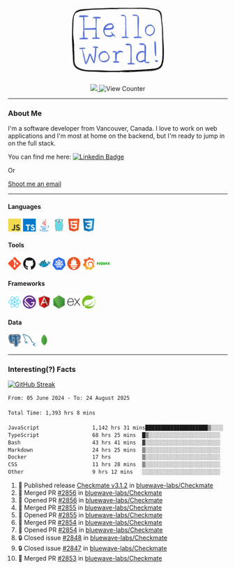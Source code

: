 <div align="center">
    <img src="./img/hello_world.webp" height="200px" width="">
    <div>
        <a href="https://www.linkedin.com/in/ajhollid">
            <img src="https://img.shields.io/badge/LinkedIn-blue"/>
        </a>
        <img src="https://komarev.com/ghpvc/?username=ajhollid&color=yellow" alt="View Counter">
    </div>
</div>

---

### About Me

I'm a software developer from Vancouver, Canada. I love to work on web applications and I'm most at home on the backend, but I'm ready to jump in on the full stack.

You can find me here: [![Linkedin Badge](https://img.shields.io/badge/-ajhollid-blue?style=flat&logo=Linkedin&logoColor=white)](https://www.linkedin.com/in/ajhollid)

Or

[Shoot me an email](mailto:ajhollid@gmail.com)

---

#### Languages

<div>
    <img src="./img/devicons/javascript-original.svg" width=30 height=30 alt="JavaScript">
    <img src="/img/devicons/typescript-original.svg" width=30 height=30 alt="TypeScript">
    <img src="./img/devicons/java-original.svg" width=30 height=30 alt="Java">
    <img src="./img/devicons/go-original.svg" width=30 height=30 alt="Golang">
    <img src="./img/devicons/html5-original.svg" width=30 height=30 alt="HTML 5">
    <img src="./img/devicons/css3-original.svg" width=30 height=30 alt="CSS 3">
</div>

#### Tools

<div>
    <img src="./img/devicons/git-original.svg" width=30 height=30 alt="Git">
    <img src="./img/devicons/github-original.svg" width=30 height=30 alt="Github">
    <img src="./img/devicons/docker-original.svg" width=30 
    height=30 alt="Docker">
    <img src="./img/devicons/kubernetes-original.svg" width=30 height=30 alt="K8">
    <img src="./img/devicons/prometheus-original.svg" width=30 height=30 alt="Prometheus">
    <img src="./img/devicons/grafana-original.svg" width=30 height=30 alt="Grafana">
    <img src="./img/devicons/nginx-original.svg" width=30 height=30 alt="Nginx">
</div>

#### Frameworks

<div>
    <img src="./img/devicons/react-original.svg" width=30 height=30 alt="React">
    <img src="./img/devicons/gatsby-original.svg" width=30 height=30 alt="Gatsby">
    <img src="./img/devicons/angularjs-original.svg" width=30 height=30 alt="AngularJS">
    <img src="./img/devicons/nodejs-original.svg" width=30 height=30 alt="NodeJS">
    <img src="./img/devicons/express-original.svg" width=30 height=30 alt="Express">
    <img src="./img/devicons/spring-original.svg" width=30 height=30 alt="Spring">
</div>

#### Data

<div>
    <img src="./img/devicons/postgresql-original.svg" width=30 height=30 alt="Postgresql">
    <img src="./img/devicons/mysql-original.svg" width=30 height=30 alt="Mysql">
    <img src="./img/devicons/mongodb-original.svg" width=30 height=30 alt="MongoDB">
</div>

---

### Interesting(?) Facts

[![GitHub Streak](http://github-readme-streak-stats.herokuapp.com?user=ajhollid)](https://git.io/streak-stats)

 <!--START_SECTION:waka-->

```txt
From: 05 June 2024 - To: 24 August 2025

Total Time: 1,393 hrs 8 mins

JavaScript                 1,142 hrs 31 mins████████████████████▒░░░░   81.47 %
TypeScript                 68 hrs 25 mins  █▒░░░░░░░░░░░░░░░░░░░░░░░   04.88 %
Bash                       43 hrs 41 mins  ▓░░░░░░░░░░░░░░░░░░░░░░░░   03.12 %
Markdown                   24 hrs 25 mins  ▒░░░░░░░░░░░░░░░░░░░░░░░░   01.74 %
Docker                     17 hrs          ▒░░░░░░░░░░░░░░░░░░░░░░░░   01.21 %
CSS                        11 hrs 28 mins  ▒░░░░░░░░░░░░░░░░░░░░░░░░   00.82 %
Other                      9 hrs 12 mins   ░░░░░░░░░░░░░░░░░░░░░░░░░   00.66 %
```

<!--END_SECTION:waka-->


<!--START_SECTION:activity-->
1. 🚀 Published release [Checkmate v3.1.2](https://github.com/bluewave-labs/Checkmate/releases/tag/v3.1.2) in [bluewave-labs/Checkmate](https://github.com/bluewave-labs/Checkmate)
2. 🎉 Merged PR [#2856](https://github.com/bluewave-labs/Checkmate/pull/2856) in [bluewave-labs/Checkmate](https://github.com/bluewave-labs/Checkmate)
3. 💪 Opened PR [#2856](https://github.com/bluewave-labs/Checkmate/pull/2856) in [bluewave-labs/Checkmate](https://github.com/bluewave-labs/Checkmate)
4. 🎉 Merged PR [#2855](https://github.com/bluewave-labs/Checkmate/pull/2855) in [bluewave-labs/Checkmate](https://github.com/bluewave-labs/Checkmate)
5. 💪 Opened PR [#2855](https://github.com/bluewave-labs/Checkmate/pull/2855) in [bluewave-labs/Checkmate](https://github.com/bluewave-labs/Checkmate)
6. 🎉 Merged PR [#2854](https://github.com/bluewave-labs/Checkmate/pull/2854) in [bluewave-labs/Checkmate](https://github.com/bluewave-labs/Checkmate)
7. 💪 Opened PR [#2854](https://github.com/bluewave-labs/Checkmate/pull/2854) in [bluewave-labs/Checkmate](https://github.com/bluewave-labs/Checkmate)
8. 🔒 Closed issue [#2848](https://github.com/bluewave-labs/Checkmate/issues/2848) in [bluewave-labs/Checkmate](https://github.com/bluewave-labs/Checkmate)
9. 🔒 Closed issue [#2847](https://github.com/bluewave-labs/Checkmate/issues/2847) in [bluewave-labs/Checkmate](https://github.com/bluewave-labs/Checkmate)
10. 🎉 Merged PR [#2853](https://github.com/bluewave-labs/Checkmate/pull/2853) in [bluewave-labs/Checkmate](https://github.com/bluewave-labs/Checkmate)
<!--END_SECTION:activity-->
